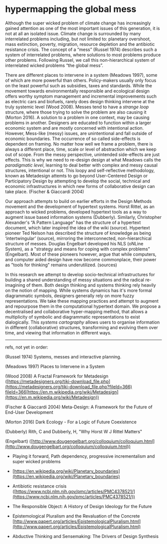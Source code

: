 # hypermapping the global mess

Although the super wicked problem of climate change has increasingly gained attention as one of the most important issues of this generation, it is not at all an isolated issue. Climate change is surrounded by many interrelated problems including, but not limited to: planetary overshoot, mass extinction, poverty, migration, resource depletion and the antibiotic resistance crisis. The concept of a “mess” (Russel 1974) describes such a system of interrelated problems, where solutions to most problems produce other problems. Following Russel, we call this non-hierarchical system of interrelated wicked problems “the global mess”.

There are different places to intervene in a system (Meadows 1997), some of which are more powerful than others. Policy-makers usually only focus on the least powerful such as subsidies, taxes and standards. While the movement towards environmentally responsible and ecological design offers worthy symptom management and incremental improvements such as electric cars and biofuels, rarely does design thinking intervene at the truly systemic level (Wood 2008). Messes tend to have a *strange loop* structure, where those trying to solve the problem are also causing it (Morton 2016). A solution to a problem in one context, may be causing problems in another. Designers are educated to function within a larger economic system and are mostly concerned with intentional action. However, Mess-like (messy) issues, are unintentional and fall outside of economic boundaries. The occurrence of so called side-effects is dependent on framing. No matter how well we frame a problem, there is always a different place, time, scale or level of abstraction which we keep out of scope. From the messy perspective, unintended side-effects are just effects. This is why we need to re-design design at what Meadows calls the *paradigmatic level*, learning to deal better with complex and messy causal structures, intentional or not. This loopy and self-reflective methodology, known as Metadesign attemts to go beyond User-Centered Design or Participatory Design by attempting to develop the social, technical and economic infrastructures in which new forms of collaborative design can take place. (Fischer & Giaccardi 2004)

Our approach attempts to build on earlier efforts in the Design Methods movement and the development of hypertext systems. Horst Rittel, as an approach to wicked problems, developed hypertext tools as a way to augment issue based information systems (Dubberly). Similarly, Christopher Alexander's “A Pattern Language" has the structure of a hypertext document, which later inspired the idea of the wiki (source). Hypertext pioneer Ted Nelson has described the structure of knowledge as being ‘intertwingular’ (source), mirroring the interconnected, non-hierarchical structure of messes. Douglas Engelbart developed his NLS (oNLine System), as a "strategy and means for coping with complex problems" (Engelbart). Most of these pioneers however, argue that while computers, and computer aided design have now become commonplace, their power as "tools for thinking" remains underutilized. (sources)

In this research we attempt to develop socio-technical infrastructures for building a shared understanding of messy situations and the radical re-imagining of them. Both design thinking and systems thinking rely heavily on the notion of mapping. While systems dynamics has it's more formal diagrammatic symbols, designers generally rely on more fuzzy representations. We take these mapping practices and attempt to augment and repourpose them in the computational hypertext domain. We propose a decentralised and collaborative hyper-mapping method, that allows a multiplicity of symbolic and diagrammatic representations to exist dialogically. This *systems cartography* allows users to organise information in different (collaborative) structures, transforming and evolving them over time, and viewing that information in different ways.

----
refs, not yet in order:

(Russel 1974) Systems, messes and interactive planning.

(Meadows 1997) Places to Intervene in a System

(Wood 2008) A Fractal Framework for Metadesign ([https://metadesigners.org/tiki-download_file.php](https://metadesigners.org/tiki-download_file.php?fileId=366) []()[fileId=366](https://metadesigners.org/tiki-download_file.php?fileId=366)[https://en.m.wikipedia.org/wiki/Metadesign](https://en.m.wikipedia.org/wiki/Metadesign))

(Fischer & Giaccardi 2004) Meta-Design: A Framework for the Future of End-User Development

(Morton 2016) Dark Ecology - For a Logic of Future Coexistence

(Dubberly) Rith, C and Dubberly, H, "Why Horst W J Rittel Matters"

(Engelbart) ([http://www.dougengelbart.org/colloquium/colloquium.html](http://www.dougengelbart.org/colloquium/colloquium.html))

* Playing it forward, Path dependency, progressive incrementalism and super wicked problems

* [https://en.wikipedia.org/wiki/Planetary_boundaries](https://en.wikipedia.org/wiki/Planetary_boundaries)

* Antibiotic resistance crisis ([https://www.ncbi.nlm.nih.gov/pmc/articles/PMC4378521/](https://www.ncbi.nlm.nih.gov/pmc/articles/PMC4378521/))

* The Responsible Object: A History of Design Ideology for the Future

* Epistemological Pluralism and the Revaluation of the Concrete [http://www.papert.org/articles/EpistemologicalPluralism.html](http://www.papert.org/articles/EpistemologicalPluralism.html)

* Abductive Thinking and Sensemaking: The Drivers of Design Synthesis
